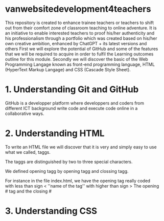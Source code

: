 # vanwebsitedevelopment4teachers
This repository is created to enhance trainee teachers or teachers to shift out from their comfort zone of classroom teaching to online adventure. It is an initiative to enable interested teachers to proof his/her authenticity and his professionalism through a portfolio which was created based on his/her own creative ambition, enhanced by ChatGPT + its latest versions  and others
First we will explore the potential of GitHub and some of the features that we will be required to acquire in order to fulfil the Learning outcomes outline for this module. Secondly we will discover the basic of the Web Programming Langage known as front-end programming language, HTML (HyperText Markup Langage) and CSS (Cascade Style Sheet).

<h1> 1. Understanding Git and GitHub </h1>

GitHub is a developper platform where developpers and coders from different ICT background write code and execute code online in a collaborative ways.

<h1>2. Understanding HTML</h1>
To write an HTML file we will discover that it is very and simply easy to use what we called, taggs.

The taggs are distinguished by two to three special characters.

We defined opening tagg by opening tagg and clossing tagg.

For instance in the file index.html, we have the opening tag really coded with less than sign < ''name of the tag'' with higher than sign >
The opening #<html> tag and the closing #</html>

<h1>3. Understanding CSS</h1>


